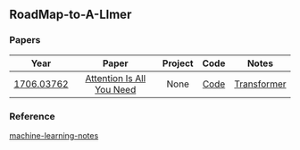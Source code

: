## RoadMap-to-A-Llmer

### Papers
| Year | Paper | Project | Code | Notes |
| :----: | :----: | :----: | :----: | :----: |
| [1706.03762](https://arxiv.org/abs/1706.03762) | [Attention Is All You Need](https://arxiv.org/pdf/1706.03762.pdf) | None | [Code](Attention_is_All_You_Need/attention_is_All_You_Need.py) | [Transformer](Attention_is_All_You_Need/attention-is-all-you-need.md) |


### Reference
[machine-learning-notes](https://github.com/luweiagi/machine-learning-notes)